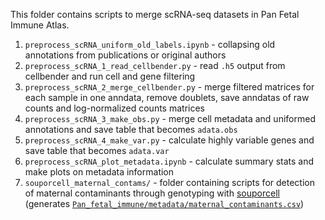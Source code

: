 This folder contains scripts to merge scRNA-seq datasets in Pan Fetal Immune Atlas.

1. `preprocess_scRNA_uniform_old_labels.ipynb` - collapsing old annotations from publications or original authors 
2. `preprocess_scRNA_1_read_cellbender.py` - read `.h5` output from cellbender and run cell and gene filtering
3. `preprocess_scRNA_2_merge_cellbender.py` - merge filtered matrices for each sample in one anndata, remove doublets, save anndatas of raw counts and log-normalized counts matrices
4. `preprocess_scRNA_3_make_obs.py` - merge cell metadata and uniformed annotations and save table that becomes `adata.obs`
5. `preprocess_scRNA_4_make_var.py` - calculate highly variable genes and save table that becomes `adata.var`
6. `preprocess_scRNA_plot_metadata.ipynb` - calculate summary stats and make plots on metadata information
7. `souporcell_maternal_contams/` - folder containing scripts for detection of maternal contaminants through genotyping with [souporcell](https://github.com/wheaton5/souporcell) (generates [`Pan_fetal_immune/metadata/maternal_contaminants.csv`]())